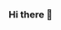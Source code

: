 ### Hi there 👋

<!--
**wangdongwei123/wangdongwei123** is a ✨ _special_ ✨ repository because its `README.md` (this file) appears on your GitHub profile.

Here are some ideas to get you started:

- 🔭 I’m currently working on Neural engineering
- 🌱 I’m currently learning C++
- 👯 I’m looking to collaborate on the construction of FCN(Functional Connected Network)
- 🤔 I’m looking for help with ...
- 💬 Ask me about ...
- 📫 How to reach me: wangdongwei of YSU
- 😄 Pronouns: he\him
- ⚡ Fun fact: crazy about food
-->
